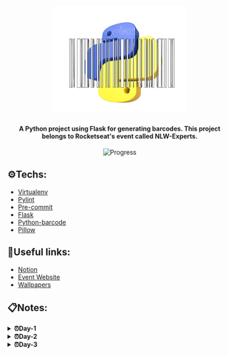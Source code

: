 <h1 align="center">
  <img 
  alt="Python-barcode" 
  title="Python-barcode Logo" 
  src=".github/logo.svg" 
  width="300px"/>
</h1>
 
<h4 align="center">A Python project using Flask for generating barcodes. This project belongs to Rocketseat's event called NLW-Experts.</h4> 

<center>

![Progress](https://progress-bar.dev/33/?title=done) 

</center>

## ⚙️Techs:
- [Virtualenv](https://pypi.org/project/virtualenv/)
- [Pylint](https://pypi.org/project/pylint/)
- [Pre-commit](https://pre-commit.com/)
- [Flask](https://pypi.org/project/Flask/)
- [Python-barcode](https://pypi.org/project/python-barcode/)
- [Pillow](https://pypi.org/project/pillow/)

## 🔗Useful links:
- [Notion](https://efficient-sloth-d85.notion.site/NLW-14-Expert-9e11ff472de64b08a5f9e277a20c3ecc)
- [Event Website](https://www.rocketseat.com.br/eventos/nlw)
- [Wallpapers](https://drive.google.com/drive/folders/1bdX5SIrw6MBBqBkZgryc4H_omPQhuPx-)

## 📋Notes:
<details>

<summary><b>⏰Day-1</b></summary>
- Adding Pylint to project <br>
- Adding pre-commit to project <br>
- Adding server base params, including route and feature for generating barcode <br>
- Adding and update the requirements <br>
- Adding README.md and LICENSE <br><br>

---

**Pylint and naming conventions**:
```py
def my_func(): # snake_case -> Functions, Variables, Methods
    print('Ola')

def myFunc(): # camelCase -> It's not the usual default.
    print('Ola2')

class MyFunc: # PascalCase -> Classes

SCREAMING_SNAKE_CASE:  # -> Const

```
----
**Requirements**: <br>
When we want to keep a record of installed dependencies and their versions, we use this command in the terminal.
```sh
 .venv\Scripts\pip3 freeze > requirements.txt
```
</details>

<details>

<summary><b>⏰Day-2</b></summary>
- Implementing App in Src <br>
- Adding class HttpRequest to Http_types <br>
- Implementing View for tag creator with Http Types <br>
- Adding class BarcodeHandler to Drivers <br>

---

**__init__.py**: <br>

This file is responsible for allowing imports inside the folders. All folders that need imports in their functions must have one of these files. Even if the folders were cascading, each folder must have a file __init__.py. <br>

----
**Code refactoring** <br>

The application's main responsibilities have been better organized and distributed. For instance, the framework's primary folder is now solely responsible for any changes to the framework, making it easier to manage and maintain. Additionally, all components related to the HTTP protocol and business rules logic have been consolidated in specific locations. These changes have been implemented to enhance the application's scalability. <br>

----
**Blueprints** <br>

Blueprints simplify the identification of each application route's role and contribute to better code organization and readability, making it a valuable library in the Flask framework. <br>

----
**Controllers folder** <br>

Our business rules are located in this place. <br>

----
**Drivers folder e Barcode_handler.py** <br>

'Drivers' is the place where we concentrate all external libraries. In our code, 'Barcode_handler.py' acts as a central point for accessing the external libraries. This means that if any other file needs to access an external library, it can only do so through barcode_handler.py. This is a principle of good practice. <br>
</details>

<details>

<summary><b>⏰Day-3</b></summary>

</details>